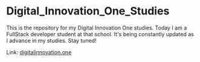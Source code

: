 # Digital_Innovation_One_Studies

This is the repository for my Digital Innovation One studies. Today I am a FullStack developer student at that school. It's being constantly updated as I advance in my studies. Stay tuned!

Link: [digitalinnovation.one](https://digitalinnovation.one/)
